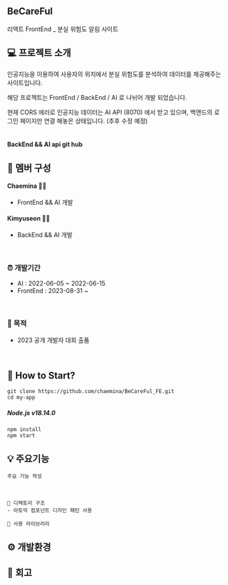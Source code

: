 ## BeCareFul 

리액트 FrontEnd _ 분실 위험도 알림 사이트 
<br/>

## :computer: 프로젝트 소개 
인공지능을 이용하여 사용자의 위치에서 분실 위험도를 분석하여 데이터를 제공해주는 사이트입니다. 
<br/>

해당 프로젝트는 FrontEnd / BackEnd / AI 로 나뉘어 개발 되었습니다. 
<br/>

현재 CORS 에러로 인공지능 데이터는 AI API (8070) 에서 받고 있으며, 백앤드의 로그인 페이지만 연결 해놓은 상태입니다. (추후 수정 예정) <br/>
<br/>

#### BackEnd && AI api git hub


## 👫 멤버 구성
#### Chaemina 👩‍💻 
- FrontEnd && AI 개발

#### Kimyuseon 👨‍💻 
- BackEnd && AI 개발 
<br/>

### :alarm_clock: 개발기간 
- AI : 2022-06-05 ~ 2022-06-15
- FrontEnd : 2023-08-31 ~
<br/>

### 🔎 목적 
- 2023 공개 개발자 대회 출품
<br/>

## :rocket: How to Start?  

```
git clone https://github.com/chaemina/BeCareFul_FE.git
cd my-app
```

##### Node.js v18.14.0
```
npm install
npm start
```

## 💡 주요기능 

```
주요 기능 작성

```

<br/>

```
📌 디렉토리 구조
- 아토믹 컴포넌트 디자인 패턴 사용

📌 사용 라이브러리
```

## ⚙ 개발환경 

## 💭 회고

